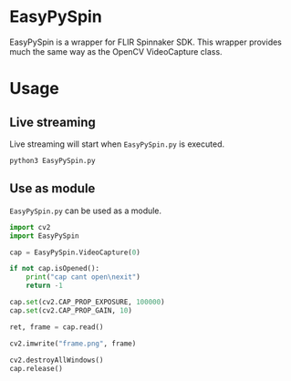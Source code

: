 # EasyPySpin

EasyPySpin is a wrapper for FLIR Spinnaker SDK. This wrapper provides much the same way as the OpenCV VideoCapture class.


# Usage
## Live streaming
Live streaming will start when `EasyPySpin.py` is executed.
```
python3 EasyPySpin.py
```

## Use as module
`EasyPySpin.py` can be used as a module.
```python
import cv2
import EasyPySpin

cap = EasyPySpin.VideoCapture(0)

if not cap.isOpened():
    print("cap cant open\nexit")
    return -1

cap.set(cv2.CAP_PROP_EXPOSURE, 100000)
cap.set(cv2.CAP_PROP_GAIN, 10)

ret, frame = cap.read()

cv2.imwrite("frame.png", frame)
    
cv2.destroyAllWindows()
cap.release()
```
